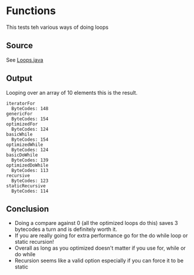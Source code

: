 #  Functions

This tests teh various ways of doing loops

## Source
See [Loops.java](../../../bytecode/ControlFlow/Loops.java)

## Output
Looping over an array of 10 elements this is the result.

```
iteratorFor
  ByteCodes: 148
genericFor
  ByteCodes: 154
optimizedFor
  ByteCodes: 124
basicWhile
  ByteCodes: 154
optimizedWhile
  ByteCodes: 124
basicDoWhile
  ByteCodes: 139
optimizedDoWhile
  ByteCodes: 113
recursive
  ByteCodes: 123
staticRecursive
  ByteCodes: 114
```

## Conclusion

  * Doing a compare against 0 (all the optimized loops do this) saves 3 bytecodes a turn and is definitely worth it. 
  * If you are really going for extra performance go for the do while loop or static recursion!
  * Overall as long as you optimized doesn't matter if you use for, while or do while
  * Recursion seems like a valid option especially if you can force it to be static
